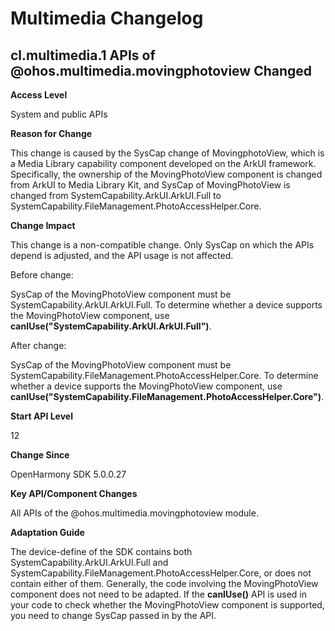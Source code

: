# Multimedia Changelog

## cl.multimedia.1 APIs of @ohos.multimedia.movingphotoview Changed

**Access Level**

System and public APIs

**Reason for Change**

This change is caused by the SysCap change of MovingphotoView, which is a Media Library capability component developed on the ArkUI framework. Specifically, the ownership of the MovingPhotoView component is changed from ArkUI to Media Library Kit, and SysCap of MovingPhotoView is changed from SystemCapability.ArkUI.ArkUI.Full to SystemCapability.FileManagement.PhotoAccessHelper.Core.

**Change Impact**

This change is a non-compatible change. Only SysCap on which the APIs depend is adjusted, and the API usage is not affected.

Before change:

SysCap of the MovingPhotoView component must be SystemCapability.ArkUI.ArkUI.Full. To determine whether a device supports the MovingPhotoView component, use **canIUse("SystemCapability.ArkUI.ArkUI.Full")**.

After change:

SysCap of the MovingPhotoView component must be SystemCapability.FileManagement.PhotoAccessHelper.Core. To determine whether a device supports the MovingPhotoView component, use **canIUse("SystemCapability.FileManagement.PhotoAccessHelper.Core")**.

**Start API Level**

12

**Change Since**

OpenHarmony SDK 5.0.0.27

**Key API/Component Changes**

All APIs of the @ohos.multimedia.movingphotoview module.

**Adaptation Guide**

The device-define of the SDK contains both SystemCapability.ArkUI.ArkUI.Full and SystemCapability.FileManagement.PhotoAccessHelper.Core, or does not contain either of them. Generally, the code involving the MovingPhotoView component does not need to be adapted. If the **canIUse()** API is used in your code to check whether the MovingPhotoView component is supported, you need to change SysCap passed in by the API.
